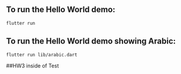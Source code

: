 ## To run the Hello World demo:
```
flutter run
```
## To run the Hello World demo showing Arabic:
```
flutter run lib/arabic.dart
```
##HW3 inside of Test 
